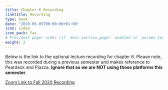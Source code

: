 ```yaml
---
title: Chapter 6 Recording
linktitle: Recording
type: book
date: "2019-05-05T00:00:00+01:00"
icon: video
icon_pack: fas
# Prev/next pager order (if `docs_section_pager` enabled in `params.toml`)
weight: 2
---
```


Below is the link to the optional lecture recording for chapter 6. Please note, this was recorded during a previous semester and makes reference to Peardeck and Piazza. **Ignore that as we are NOT using those platforms this semester.**

[Zoom Link to Fall 2020 Recording](https://4cd.zoom.us/rec/share/CrI2qiubVnT4qlRV6h4xwZEEQtaOOGiqmIMdfsch5wKFSf8J_uVYAREtRbPfKXzb.-Ao-vxUBatAVR4fN?startTime=1601320289000)
